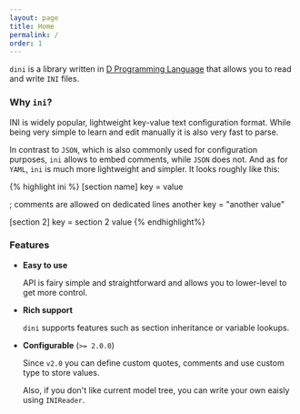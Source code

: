 ```yaml
---
layout: page
title: Home
permalink: /
order: 1
---
```


`dini` is a library written in [D Programming Language](http://www.dlang.org/)
that allows you to read and write `INI` files.

### Why `ini`?

INI is widely popular, lightweight key-value text configuration format. While being very simple to learn and edit
manually it is also very fast to parse.

In contrast to `JSON`, which is also commonly used for configuration purposes, `ini` allows to embed comments, while `JSON`
does not. And as for `YAML`, `ini` is much more lightweight and simpler. It looks roughly like this:

{% highlight ini %}
[section name]
key = value

; comments are allowed on dedicated lines
another key = "another value"

[section 2]
key = section 2 value
{% endhighlight%}


### Features

 - __Easy to use__

     API is fairy simple and straightforward and allows you to lower-level to get more control.

 - __Rich support__

     `dini` supports features such as section inheritance or variable lookups.

 - __Configurable__ (`>= 2.0.0`)

    Since `v2.0` you can define custom quotes, comments and use custom type to store values.

    Also, if you don't like current model tree, you can write your own eaisly using `INIReader`.
